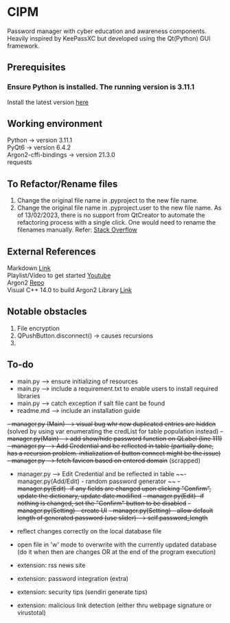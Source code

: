 # CIPM
Password manager with cyber education and awareness components. Heavily inspired by KeePassXC but developed using the Qt(Python) GUI framework.

## Prerequisites
### Ensure Python is installed. The running version is 3.11.1
Install the latest version [here](https://www.python.org/ftp/python/3.11.2/python-3.11.2-amd64.exe)





## Working environment
Python -> version 3.11.1 
<br>PyQt6 -> version 6.4.2
<br>Argon2-cffi-bindings -> version 21.3.0
<br>requests




## To Refactor/Rename files
1. Change the original file name in <projectname>.pyproject to the new file name.
2. Change the original file name in <projectname>.pyproject.user to the new file name.
As of 13/02/2023, there is no support from QtCreator to automate the refactoring process with a single click. One would need to rename the filenames manually. Refer:
[Stack Overflow](https://stackoverflow.com/questions/5528134/how-can-files-and-classes-be-renamed-in-qt-creator)


## External References
Markdown [Link](https://www.markdownguide.org/cheat-sheet/)
<br>Playlist/Video to get started [Youtube](https://www.youtube.com/playlist?list=PL3JVwFmb_BnSOj_OtnKlsc2c7Jcs6boyB)
<br>Argon2 [Repo](https://github.com/p-h-c/phc-winner-argon2#bindings)
<br> Visual C++ 14.0 to build Argon2 Library [Link](https://answers.microsoft.com/en-us/windows/forum/all/microsoft-visual-c-140/6f0726e2-6c32-4719-9fe5-aa68b5ad8e6d)

## Notable obstacles
1. File encryption
2. QPushButton.disconnect() -> causes recursions
3. 


## To-do
- main.py --> ensure initializing of resources 
- main.py --> include a requirement.txt to enable users to install required libraries
- main.py --> catch exception if salt file cant be found
- readme.md --> include an installation guide

~~- manager.py (Main) --> visual bug whr new duplicated entries are hidden~~ (solved by using var enumerating the credList for table population instead)
~~- manager.py(Main) --> add show/hide password function on QLabel (line 111)~~
~~- manager.py --> Add Credential and be reflected in table (partially done, has a recursion problem. initialization of button connect might be the issue)~~
~~- manager.py --> fetch favicon based on entered domain~~ (scrapped)
- manager.py --> Edit Credential and be reflected in table
~~- manager.py(Add/Edit) - random password generator ~~
~~- manager.py(Edit) -if any fields are changed upon clicking "Confirm", update the dictionary, update date modified~~
~~- manager.py(Edit) -if nothing is changed, set the "Confirm" button to be disabled~~
~~- manager.py(Setting) - create UI~~
~~- manager.py(Setting) - allow default length of generated password (use slider) --> self.password_length~~
- reflect changes correctly on the local database file
- open file in 'w' mode to overwrite with the currently updated database (do it when then are changes OR at the end of the program execution)



- extension: rss news site
- extension: password integration (extra)
- extension: security tips (sendiri generate tips)
- extension: malicious link detection (either thru webpage signature or virustotal)